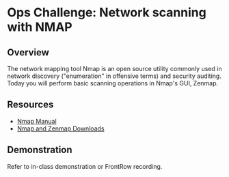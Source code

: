 # Ops Challenge: Network scanning with NMAP 

## Overview

The network mapping tool Nmap is an open source utility commonly used in network discovery ("enumeration" in offensive terms) and security auditing. Today you will perform basic scanning operations in Nmap's GUI, Zenmap.

## Resources

- [Nmap Manual](https://nmap.org/book/man.html#man-description)
- [Nmap and Zenmap Downloads](https://nmap.org/download.html)

## Demonstration

Refer to in-class demonstration or FrontRow recording.
